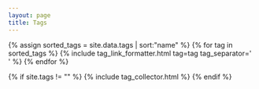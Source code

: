 ```yaml
---
layout: page
title: Tags
---
```


<div class="page">
  {% assign sorted_tags = site.data.tags | sort:"name" %}
  {% for tag in sorted_tags %}
    {% include tag_link_formatter.html tag=tag tag_separator='<br />' %}
  {% endfor %}
</div>

{% if site.tags != "" %}
  {% include tag_collector.html %}
{% endif %}